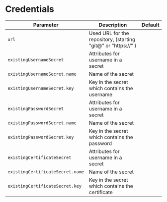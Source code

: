 # Credentials

| Parameter                          | Description                                                                     | Default                           |
| ---------------------------------- | ------------------------------------------------------------------------------- | --------------------------------- |
| `url`                              | Used URL for the repository, (starting "git@" or "https://" )                   |                                   |
| `existingUsernameSecret`           | Attributes for username in a secret                                             |                                   |
| `existingUsernameSecret.name`      | Name of the secret                                                              |                                   |
| `existingUsernameSecret.key`       | Key in the secret which contains the username                                   |                                   |
| `existingPasswordSecret`           | Attributes for username in a secret                                             |                                   |
| `existingPasswordSecret.name`      | Name of the secret                                                              |                                   |
| `existingPasswordSecret.key`       | Key in the secret which contains the password                                   |                                   |
| `existingCertificateSecret`        | Attributes for username in a secret                                             |                                   |
| `existingCertificateSecret.name`   | Name of the secret                                                              |                                   |
| `existingCertificateSecret.key`    | Key in the secret which contains the certificate                                |                                   |

